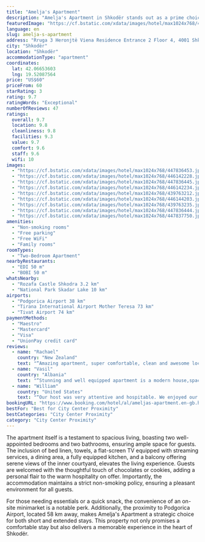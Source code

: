 ```yaml
---
title: "Amelja's Apartment"
description: "Amelja's Apartment in Shkodër stands out as a prime choice for travelers seeking comfort and convenience, located just 49 km from the Port of Bar."
featuredImage: "https://cf.bstatic.com/xdata/images/hotel/max1024x768/447836453.jpg?k=e7804334c1b765487e893f464493ae9748966f41b5f7c8c1b523cf3ef0823f03&o=&hp=1"
language: en
slug: amelja-s-apartment
address: "Rruga 3 Heronjtë Viena Residence Entrance 2 Floor 4, 4001 Shkodër, Albania"
city: "Shkodër"
location: "Shkodër"
accommodationType: "apartment"
coordinates:
  lat: 42.06653603
  lng: 19.52087564
price: "US$60"
priceFrom: 60
starRating: 3
rating: 9.7
ratingWords: "Exceptional"
numberOfReviews: 47
ratings:
  overall: 9.7
  location: 9.8
  cleanliness: 9.8
  facilities: 9.3
  value: 9.7
  comfort: 9.6
  staff: 9.6
  wifi: 10
images:
  - "https://cf.bstatic.com/xdata/images/hotel/max1024x768/447836453.jpg?k=e7804334c1b765487e893f464493ae9748966f41b5f7c8c1b523cf3ef0823f03&o=&hp=1"
  - "https://cf.bstatic.com/xdata/images/hotel/max1024x768/446142228.jpg?k=09ae123ba33e0908441be65f407ab8aca6ae4c434a7b1b02887db06b90477528&o=&hp=1"
  - "https://cf.bstatic.com/xdata/images/hotel/max1024x768/447836445.jpg?k=7d9bdf34c9411c282f2385a004270a953fdd1684d397f6712668eeb84deaff7f&o=&hp=1"
  - "https://cf.bstatic.com/xdata/images/hotel/max1024x768/446142234.jpg?k=f0f176b9fc3b389c16004a68b63c70577155f808b51dd1414040aee758506966&o=&hp=1"
  - "https://cf.bstatic.com/xdata/images/hotel/max1024x768/439763212.jpg?k=7c6c39c5dc88177d1a867097be622ea63f14e6494c73d0ae39e69895e22fba49&o=&hp=1"
  - "https://cf.bstatic.com/xdata/images/hotel/max1024x768/446144203.jpg?k=9ecbe132295271a98ccd29393473bada55242946e8605e02838cb16c50e73f51&o=&hp=1"
  - "https://cf.bstatic.com/xdata/images/hotel/max1024x768/439763235.jpg?k=03e4af00a45465ee1f013d6f58e70f9208e6791ff0a68f1bb58272bdb566fc11&o=&hp=1"
  - "https://cf.bstatic.com/xdata/images/hotel/max1024x768/447836444.jpg?k=09a2a018e314a8e0690d5ed6e0b17543b7f6f9267f15da5cf47b379c05bbae5c&o=&hp=1"
  - "https://cf.bstatic.com/xdata/images/hotel/max1024x768/447837750.jpg?k=0dec097a5d1c6d4c63204786928a698b115fe9b09bb808204a058220566f2c27&o=&hp=1"
amenities:
  - "Non-smoking rooms"
  - "Free parking"
  - "Free WiFi"
  - "Family rooms"
roomTypes:
  - "Two-Bedroom Apartment"
nearbyRestaurants:
  - "EDI 50 m"
  - "BOBI 50 m"
whatsNearby:
  - "Rozafa Castle Shkodra 3.2 km"
  - "National Park Skadar Lake 10 km"
airports:
  - "Podgorica Airport 38 km"
  - "Tirana International Airport Mother Teresa 73 km"
  - "Tivat Airport 74 km"
paymentMethods:
  - "Maestro"
  - "Mastercard"
  - "Visa"
  - "UnionPay credit card"
reviews:
  - name: "Rachael"
    country: "New Zealand"
    text: "“Amazing apartment, super comfortable, clean and awesome location. Great value and the owner is very kind and helpful, he had fantastic restaurant recommendations in the area.”"
  - name: "Vasil"
    country: "Albania"
    text: "“Stunning and well equipped apartment is a modern house,spacious and very clean . The host is very nice and helpful. We enjoyed our stay in here.”"
  - name: "William"
    country: "United States"
    text: "“Our host was very attentive and hospitable. We enjoyed our tour around the city. Hopefully, one day we will return again.”"
bookingURL: "https://www.booking.com/hotel/al/ameljas-apartment.en-gb.html?aid=8035640"
bestFor: "Best for City Center Proximity"
bestCategories: "City Center Proximity"
category: "City Center Proximity"
---
```


The apartment itself is a testament to spacious living, boasting two well-appointed bedrooms and two bathrooms, ensuring ample space for guests. The inclusion of bed linen, towels, a flat-screen TV equipped with streaming services, a dining area, a fully equipped kitchen, and a balcony offering serene views of the inner courtyard, elevates the living experience. Guests are welcomed with the thoughtful touch of chocolates or cookies, adding a personal flair to the warm hospitality on offer. Importantly, the accommodation maintains a strict non-smoking policy, ensuring a pleasant environment for all guests.

For those needing essentials or a quick snack, the convenience of an on-site minimarket is a notable perk. Additionally, the proximity to Podgorica Airport, located 58 km away, makes Amelja's Apartment a strategic choice for both short and extended stays. This property not only promises a comfortable stay but also delivers a memorable experience in the heart of Shkodër.